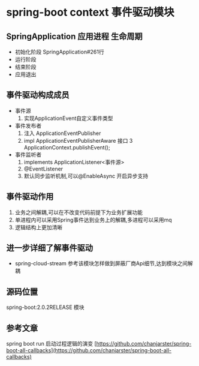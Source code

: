 # spring-boot context 事件驱动模块

## SpringApplication 应用进程 生命周期
* 初始化阶段 SpringApplication#261行
* 运行阶段 
* 结束阶段
* 应用退出


## 事件驱动构成成员
* 事件源
    1. 实现ApplicationEvent自定义事件类型
* 事件发布者
    1. 注入 ApplicationEventPublisher
    2. impl ApplicationEventPublisherAware 接口
    3   ApplicationContext.publishEvent();
* 事件监听者
    1. implements ApplicationListener<事件源>
    2. @EventListener 
    3. 默认同步监听机制,可以@EnableAsync 开启异步支持

## 事件驱动作用
1. 业务之间解耦,可以在不改变代码前提下为业务扩展功能
2. 单进程内可以采用Spring事件达到业务上的解耦,多进程可以采用mq
3. 逻辑结构上更加清晰

## 进一步详细了解事件驱动
* spring-cloud-stream 参考该模块怎样做到屏蔽厂商Api细节,达到模块之间解耦


## 源码位置
spring-boot:2.0.2RELEASE 模块


## 参考文章
spring boot run 启动过程逻辑的演变
[https://github.com/chanjarster/spring-boot-all-callbacks](https://github.com/chanjarster/spring-boot-all-callbacks)



    

